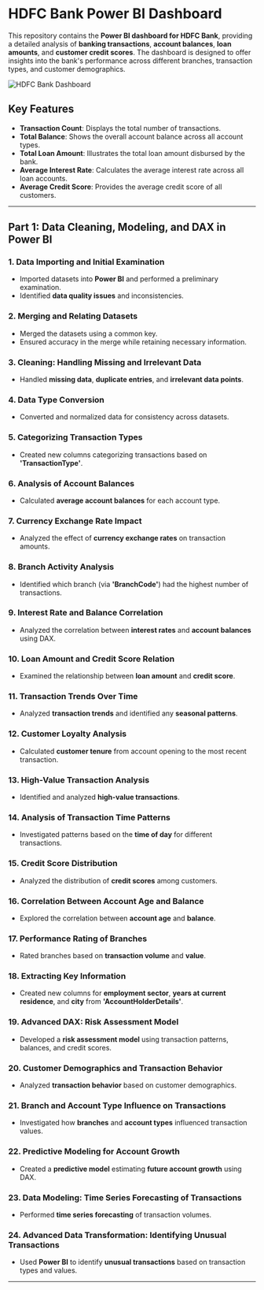 # **HDFC Bank Power BI Dashboard**

This repository contains the **Power BI dashboard for HDFC Bank**, providing a detailed analysis of **banking transactions**, **account balances**, **loan amounts**, and **customer credit scores**. The dashboard is designed to offer insights into the bank's performance across different branches, transaction types, and customer demographics.

![HDFC Bank Dashboard](https://github.com/user-attachments/assets/fce8a486-5c5a-4de3-b9a6-908716d87a4c)


## **Key Features**

- **Transaction Count**: Displays the total number of transactions.
- **Total Balance**: Shows the overall account balance across all account types.
- **Total Loan Amount**: Illustrates the total loan amount disbursed by the bank.
- **Average Interest Rate**: Calculates the average interest rate across all loan accounts.
- **Average Credit Score**: Provides the average credit score of all customers.

---

## **Part 1: Data Cleaning, Modeling, and DAX in Power BI**

### **1. Data Importing and Initial Examination**

- Imported datasets into **Power BI** and performed a preliminary examination.
- Identified **data quality issues** and inconsistencies.

### **2. Merging and Relating Datasets**

- Merged the datasets using a common key.
- Ensured accuracy in the merge while retaining necessary information.

### **3. Cleaning: Handling Missing and Irrelevant Data**

- Handled **missing data**, **duplicate entries**, and **irrelevant data points**.

### **4. Data Type Conversion**

- Converted and normalized data for consistency across datasets.

### **5. Categorizing Transaction Types**

- Created new columns categorizing transactions based on **'TransactionType'**.

### **6. Analysis of Account Balances**

- Calculated **average account balances** for each account type.

### **7. Currency Exchange Rate Impact**

- Analyzed the effect of **currency exchange rates** on transaction amounts.

### **8. Branch Activity Analysis**

- Identified which branch (via **'BranchCode'**) had the highest number of transactions.

### **9. Interest Rate and Balance Correlation**

- Analyzed the correlation between **interest rates** and **account balances** using DAX.

### **10. Loan Amount and Credit Score Relation**

- Examined the relationship between **loan amount** and **credit score**.

### **11. Transaction Trends Over Time**

- Analyzed **transaction trends** and identified any **seasonal patterns**.

### **12. Customer Loyalty Analysis**

- Calculated **customer tenure** from account opening to the most recent transaction.

### **13. High-Value Transaction Analysis**

- Identified and analyzed **high-value transactions**.

### **14. Analysis of Transaction Time Patterns**

- Investigated patterns based on the **time of day** for different transactions.

### **15. Credit Score Distribution**

- Analyzed the distribution of **credit scores** among customers.

### **16. Correlation Between Account Age and Balance**

- Explored the correlation between **account age** and **balance**.

### **17. Performance Rating of Branches**

- Rated branches based on **transaction volume** and **value**.

### **18. Extracting Key Information**

- Created new columns for **employment sector**, **years at current residence**, and **city** from **'AccountHolderDetails'**.

### **19. Advanced DAX: Risk Assessment Model**

- Developed a **risk assessment model** using transaction patterns, balances, and credit scores.

### **20. Customer Demographics and Transaction Behavior**

- Analyzed **transaction behavior** based on customer demographics.

### **21. Branch and Account Type Influence on Transactions**

- Investigated how **branches** and **account types** influenced transaction values.

### **22. Predictive Modeling for Account Growth**

- Created a **predictive model** estimating **future account growth** using DAX.

### **23. Data Modeling: Time Series Forecasting of Transactions**

- Performed **time series forecasting** of transaction volumes.

### **24. Advanced Data Transformation: Identifying Unusual Transactions**

- Used **Power BI** to identify **unusual transactions** based on transaction types and values.

---
